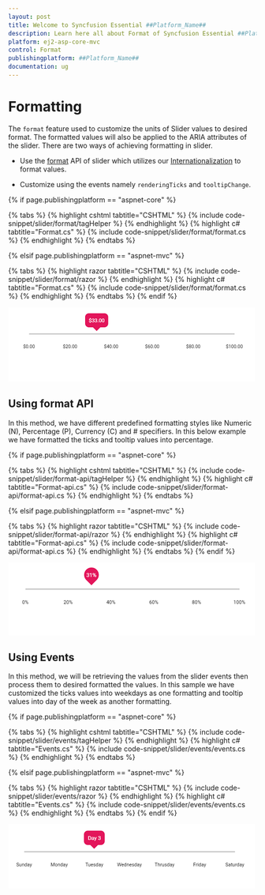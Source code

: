 ```yaml
---
layout: post
title: Welcome to Syncfusion Essential ##Platform_Name##
description: Learn here all about Format of Syncfusion Essential ##Platform_Name## widgets based on HTML5 and jQuery.
platform: ej2-asp-core-mvc
control: Format
publishingplatform: ##Platform_Name##
documentation: ug
---
```



# Formatting

The `format` feature used to customize the units of Slider values to desired format. The formatted values will also be applied to the ARIA attributes of the slider. There are two ways of achieving formatting in slider.

* Use the [format](https://ej2.syncfusion.com/documentation/slider/api-tooltipData.html?lang=es5#format) API of slider which utilizes our [Internationalization](https://ej2.syncfusion.com/16.1.37/documentation/base/intl.html?lang=es5#loading-culture-data) to format values.

* Customize using the events namely `renderingTicks` and `tooltipChange`.

{% if page.publishingplatform == "aspnet-core" %}

{% tabs %}
{% highlight cshtml tabtitle="CSHTML" %}
{% include code-snippet/slider/format/tagHelper %}
{% endhighlight %}
{% highlight c# tabtitle="Format.cs" %}
{% include code-snippet/slider/format/format.cs %}
{% endhighlight %}
{% endtabs %}

{% elsif page.publishingplatform == "aspnet-mvc" %}

{% tabs %}
{% highlight razor tabtitle="CSHTML" %}
{% include code-snippet/slider/format/razor %}
{% endhighlight %}
{% highlight c# tabtitle="Format.cs" %}
{% include code-snippet/slider/format/format.cs %}
{% endhighlight %}
{% endtabs %}
{% endif %}



![ASP .NET Core - Slider - Format](./images/slider-format.png)

## Using format API

In this method, we have different predefined formatting styles like Numeric (N), Percentage (P), Currency (C) and # specifiers. In this below example we have formatted the ticks and tooltip values into percentage.

{% if page.publishingplatform == "aspnet-core" %}

{% tabs %}
{% highlight cshtml tabtitle="CSHTML" %}
{% include code-snippet/slider/format-api/tagHelper %}
{% endhighlight %}
{% highlight c# tabtitle="Format-api.cs" %}
{% include code-snippet/slider/format-api/format-api.cs %}
{% endhighlight %}
{% endtabs %}

{% elsif page.publishingplatform == "aspnet-mvc" %}

{% tabs %}
{% highlight razor tabtitle="CSHTML" %}
{% include code-snippet/slider/format-api/razor %}
{% endhighlight %}
{% highlight c# tabtitle="Format-api.cs" %}
{% include code-snippet/slider/format-api/format-api.cs %}
{% endhighlight %}
{% endtabs %}
{% endif %}



![ASP .NET Core - Slider - Format API](./images/slider-format-api.png)

## Using Events

In this method, we will be retrieving the values from the slider events then process them to desired formatted the values. In this sample we have customized the ticks values into weekdays as one formatting and tooltip values into day of the week as another formatting.

{% if page.publishingplatform == "aspnet-core" %}

{% tabs %}
{% highlight cshtml tabtitle="CSHTML" %}
{% include code-snippet/slider/events/tagHelper %}
{% endhighlight %}
{% highlight c# tabtitle="Events.cs" %}
{% include code-snippet/slider/events/events.cs %}
{% endhighlight %}
{% endtabs %}

{% elsif page.publishingplatform == "aspnet-mvc" %}

{% tabs %}
{% highlight razor tabtitle="CSHTML" %}
{% include code-snippet/slider/events/razor %}
{% endhighlight %}
{% highlight c# tabtitle="Events.cs" %}
{% include code-snippet/slider/events/events.cs %}
{% endhighlight %}
{% endtabs %}
{% endif %}



![ASP .NET Core - Slider - Events](./images/slider-events.png)